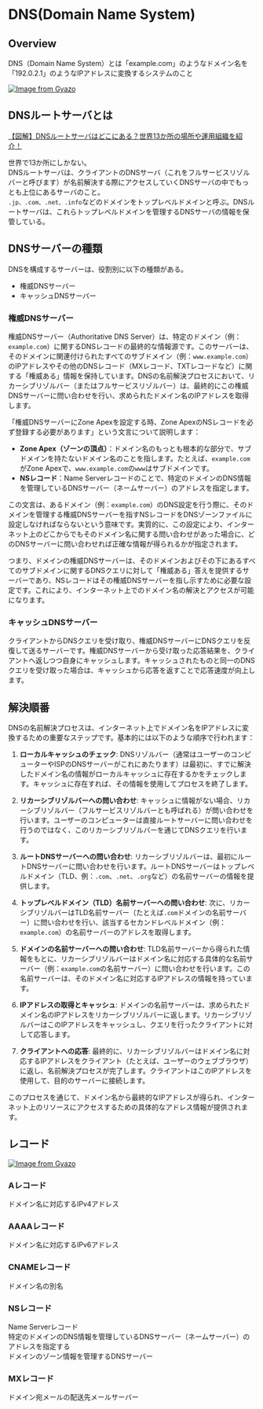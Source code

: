 # DNS(Domain Name System)

## Overview

DNS（Domain Name System）とは「example.com」のようなドメイン名を「192.0.2.1」のようなIPアドレスに変換するシステムのこと

[![Image from Gyazo](https://i.gyazo.com/af4af03e499a1c97a84c1ef6a841ea65.png)](https://gyazo.com/af4af03e499a1c97a84c1ef6a841ea65)

## DNSルートサーバとは

[【図解】DNSルートサーバはどこにある？世界13か所の場所や運用組織を紹介！](https://ryonotes.com/where-is-route-dns-server/)

世界で13か所にしかない。  
DNSルートサーバは、クライアントのDNSサーバ（これをフルサービスリゾルバーと呼びます）が名前解決する際にアクセスしていくDNSサーバの中でもっとも上位にあるサーバのこと。  
`.jp、.com、.net、.info`などのドメインをトップレベルドメインと呼ぶ。DNSルートサーバは、これらトップレベルドメインを管理するDNSサーバの情報を保管している。

## DNSサーバーの種類

DNSを構成するサーバーは、役割別に以下の種類がある。

- 権威DNSサーバー
- キャッシュDNSサーバー

### 権威DNSサーバー

権威DNSサーバー（Authoritative DNS Server）は、特定のドメイン（例：`example.com`）に関するDNSレコードの最終的な情報源です。このサーバーは、そのドメインに関連付けられたすべてのサブドメイン（例：`www.example.com`）のIPアドレスやその他のDNSレコード（MXレコード、TXTレコードなど）に関する「権威ある」情報を保持しています。DNSの名前解決プロセスにおいて、リカーシブリゾルバー（またはフルサービスリゾルバー）は、最終的にこの権威DNSサーバーに問い合わせを行い、求められたドメイン名のIPアドレスを取得します。

「権威DNSサーバーにZone Apexを設定する時、Zone ApexのNSレコードを必ず登録する必要があります」という文言について説明します：

- **Zone Apex（ゾーンの頂点）**：ドメイン名のもっとも根本的な部分で、サブドメインを持たないドメイン名のことを指します。たとえば、`example.com`がZone Apexで、`www.example.com`の`www`はサブドメインです。
- **NSレコード**：Name Serverレコードのことで、特定のドメインのDNS情報を管理しているDNSサーバー（ネームサーバー）のアドレスを指定します。

この文言は、あるドメイン（例：`example.com`）のDNS設定を行う際に、そのドメインを管理する権威DNSサーバーを指すNSレコードをDNSゾーンファイルに設定しなければならないという意味です。実質的に、この設定により、インターネット上のどこからでもそのドメイン名に関する問い合わせがあった場合に、どのDNSサーバーに問い合わせれば正確な情報が得られるかが指定されます。

つまり、ドメインの権威DNSサーバーは、そのドメインおよびその下にあるすべてのサブドメインに関するDNSクエリに対して「権威ある」答えを提供するサーバーであり、NSレコードはその権威DNSサーバーを指し示すために必要な設定です。これにより、インターネット上でのドメイン名の解決とアクセスが可能になります。

### キャッシュDNSサーバー

クライアントからDNSクエリを受け取り、権威DNSサーバーにDNSクエリを反復して送るサーバーです。権威DNSサーバーから受け取った応答結果を、クライアントへ返しつつ自身にキャッシュします。キャッシュされたものと同一のDNSクエリを受け取った場合は、キャッシュから応答を返すことで応答速度が向上します。

## 解決順番

DNSの名前解決プロセスは、インターネット上でドメイン名をIPアドレスに変換するための重要なステップです。基本的には以下のような順序で行われます：

1. **ローカルキャッシュのチェック**: DNSリゾルバー（通常はユーザーのコンピューターやISPのDNSサーバーがこれにあたります）は最初に、すでに解決したドメイン名の情報がローカルキャッシュに存在するかをチェックします。キャッシュに存在すれば、その情報を使用してプロセスを終了します。

2. **リカーシブリゾルバーへの問い合わせ**: キャッシュに情報がない場合、リカーシブリゾルバー（フルサービスリゾルバーとも呼ばれる）が問い合わせを行います。ユーザーのコンピューターは直接ルートサーバーに問い合わせを行うのではなく、このリカーシブリゾルバーを通じてDNSクエリを行います。

3. **ルートDNSサーバーへの問い合わせ**: リカーシブリゾルバーは、最初にルートDNSサーバーに問い合わせを行います。ルートDNSサーバーはトップレベルドメイン（TLD、例：`.com`、`.net`、`.org`など）の名前サーバーの情報を提供します。

4. **トップレベルドメイン（TLD）名前サーバーへの問い合わせ**: 次に、リカーシブリゾルバーはTLD名前サーバー（たとえば`.com`ドメインの名前サーバー）に問い合わせを行い、該当するセカンドレベルドメイン（例：`example.com`）の名前サーバーのアドレスを取得します。

5. **ドメインの名前サーバーへの問い合わせ**: TLD名前サーバーから得られた情報をもとに、リカーシブリゾルバーはドメイン名に対応する具体的な名前サーバー（例：`example.com`の名前サーバー）に問い合わせを行います。この名前サーバーは、そのドメイン名に対応するIPアドレスの情報を持っています。

6. **IPアドレスの取得とキャッシュ**: ドメインの名前サーバーは、求められたドメイン名のIPアドレスをリカーシブリゾルバーに返します。リカーシブリゾルバーはこのIPアドレスをキャッシュし、クエリを行ったクライアントに対して応答します。

7. **クライアントへの応答**: 最終的に、リカーシブリゾルバーはドメイン名に対応するIPアドレスをクライアント（たとえば、ユーザーのウェブブラウザ）に返し、名前解決プロセスが完了します。クライアントはこのIPアドレスを使用して、目的のサーバーに接続します。

このプロセスを通じて、ドメイン名から最終的なIPアドレスが得られ、インターネット上のリソースにアクセスするための具体的なアドレス情報が提供されます。

## レコード

[![Image from Gyazo](https://i.gyazo.com/63cb2532c078a7474f339a660ef892c5.png)](https://gyazo.com/63cb2532c078a7474f339a660ef892c5)

### Aレコード

ドメイン名に対応するIPv4アドレス

### AAAAレコード

ドメイン名に対応するIPv6アドレス

### CNAMEレコード

ドメイン名の別名

### NSレコード

Name Serverレコード  
特定のドメインのDNS情報を管理しているDNSサーバー（ネームサーバー）のアドレスを指定する  
ドメインのゾーン情報を管理するDNSサーバー

### MXレコード

ドメイン宛メールの配送先メールサーバー
